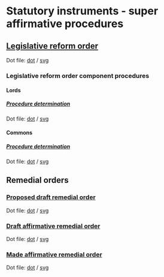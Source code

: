 # Statutory instruments - super affirmative procedures

## [Legislative reform order](legislative-reform-orders/legislative-reform-order.pdf)

Dot file: [dot](legislative-reform-orders/legislative-reform-order.dot) / [svg](legislative-reform-orders/legislative-reform-order.svg)

### Legislative reform order component procedures

#### Lords

##### [Procedure determination](legislative-reform-orders/components/lords/procedure-determination/procedure-determination.pdf)

Dot file: [dot](legislative-reform-orders/components/lords/procedure-determination/procedure-determination.dot) / [svg](legislative-reform-orders/components/lords/procedure-determination/procedure-determination.svg)

#### Commons

##### [Procedure determination](legislative-reform-orders/components/commons/procedure-determination/procedure-determination.pdf)

Dot file: [dot](legislative-reform-orders/components/commons/procedure-determination/procedure-determination.dot) / [svg](legislative-reform-orders/components/commons/procedure-determination/procedure-determination.svg)

## Remedial orders

### [Proposed draft remedial order](remedial-orders/proposed-draft-remedial-order/proposed-draft-remedial-order.pdf)

Dot file: [dot](remedial-orders/proposed-draft-remedial-order/proposed-draft-remedial-order.dot) / [svg](remedial-orders/proposed-draft-remedial-order/proposed-draft-remedial-order.svg)

### [Draft affirmative remedial order](remedial-orders/draft-affirmative/draft-affirmative.pdf)

Dot file: [dot](remedial-orders/draft-affirmative/draft-affirmative.dot) / [svg](remedial-orders/draft-affirmative/draft-affirmative.svg)

### [Made affirmative remedial order](remedial-orders/made-affirmative/made-affirmative.pdf)

Dot file: [dot](remedial-orders/made-affirmative/made-affirmative.dot) / [svg](remedial-orders/made-affirmative/made-affirmative.svg)